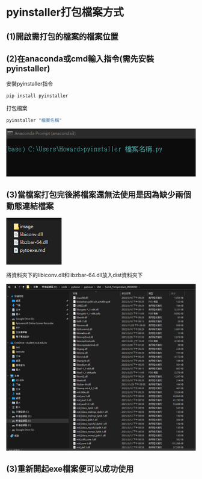 # pyinstaller打包檔案方式
## (1)開啟需打包的檔案的檔案位置
## (2)在anaconda或cmd輸入指令(需先安裝pyinstaller)
安裝pyinstaller指令
```py
pip install pyinstaller
```
打包檔案
```py
pyinstaller "檔案名稱"
```
![在anaconda或cmd輸入指令](image/1.png)
## (3)當檔案打包完後將檔案還無法使用是因為缺少兩個動態連結檔案

![libiconv.dll和libzbar-64.dll檔案](image/2.png)

將資料夾下的libiconv.dll和libzbar-64.dll放入dist資料夾下

![libiconv.dll和libzbar-64.dll檔案](image/3.png)
## (3)重新開起exe檔案便可以成功使用